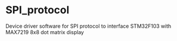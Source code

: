 # SPI_protocol
Device driver software for SPI protocol to interface STM32F103 with MAX7219 8x8 dot matrix display 
